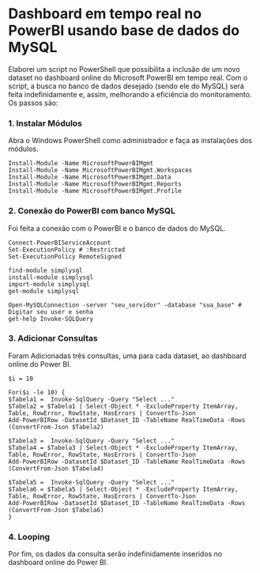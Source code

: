 # Dashboard em tempo real no PowerBI usando base de dados do MySQL

Elaborei um script no PowerShell que possibilita a inclusão de um novo dataset no dashboard online do Microsoft PowerBI em tempo real. Com o script, a busca no banco de dados desejado (sendo ele do MySQL) será feita indefinidamente e, assim, melhorando a eficiência do monitoramento. Os passos são:

### 1. Instalar Módulos 
Abra o Windows PowerShell como administrador e faça as instalações dos módulos.

```
Install-Module -Name MicrosoftPowerBIMgmt
Install-Module -Name MicrosoftPowerBIMgmt.Workspaces
Install-Module -Name MicrosoftPowerBIMgmt.Data
Install-Module -Name MicrosoftPowerBIMgmt.Reports
Install-Module -Name MicrosoftPowerBIMgmt.Profile
```
### 2. Conexão do PowerBI com banco MySQL
Foi feita a conexão com o PowerBI e o banco de dados do MySQL.
```
Connect-PowerBIServiceAccount
Set-ExecutionPolicy # :Restricted
Set-ExecutionPolicy RemoteSigned

find-module simplysql
install-module simplysql
import-module simplysql
get-module simplysql

Open-MySQLConnection -server "seu_servidor" -database "sua_base" # Digitar seu user e senha
get-help Invoke-SQLQuery
```
### 3. Adicionar Consultas
Foram Adicionadas três consultas, uma para cada dataset, ao dashboard online do Power BI.
```
$i = 10

For($i -le 10) {
$Tabela1 =  Invoke-SqlQuery -Query "Select ..."
$Tabela2 = $Tabela1 | Select-Object * -ExcludeProperty ItemArray, Table, RowError, RowState, HasErrors | ConvertTo-Json
Add-PowerBIRow -DatasetId $Dataset_ID -TableName RealTimeData -Rows (ConvertFrom-Json $Tabela2)

$Tabela3 =  Invoke-SqlQuery -Query "Select ..."
$Tabela4 = $Tabela3 | Select-Object * -ExcludeProperty ItemArray, Table, RowError, RowState, HasErrors | ConvertTo-Json
Add-PowerBIRow -DatasetId $Dataset_ID -TableName RealTimeData -Rows (ConvertFrom-Json $Tabela4)

$Tabela5 =  Invoke-SqlQuery -Query "Select ..."
$Tabela6 = $Tabela5 | Select-Object * -ExcludeProperty ItemArray, Table, RowError, RowState, HasErrors | ConvertTo-Json
Add-PowerBIRow -DatasetId $Dataset_ID -TableName RealTimeData -Rows (ConvertFrom-Json $Tabela6)
}
```
### 4. Looping
Por fim, os dados da consulta serão indefinidamente inseridos no dashboard online do Power BI.


